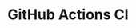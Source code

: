# GitHub Actions CI



















































































































































































































































































































































































































































































































































































































































































































































































































































































































































































































































































































































































































































































































































































































































































































































































































































































































































































































































































































































































































































































































































































































































































































































































































































































































































































































































































































































































































































































































































































































































































































